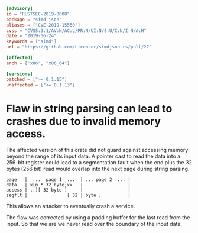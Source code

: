 ```toml
[advisory]
id = "RUSTSEC-2019-0008"
package = "simd-json"
aliases = ["CVE-2019-15550"]
cvss = "CVSS:3.1/AV:N/AC:L/PR:N/UI:N/S:U/C:N/I:N/A:H"
date = "2019-06-24"
keywords = ["simd"]
url = "https://github.com/Licenser/simdjson-rs/pull/27"

[affected]
arch = ["x86", "x86_64"]

[versions]
patched = [">= 0.1.15"]
unaffected = ["<= 0.1.13"]
```

# Flaw in string parsing can lead to crashes due to invalid memory access.

The affected version of this crate did not guard against accessing memory
beyond the range of its input data. A pointer cast to read the data into
a 256-bit register could lead to a segmentation fault when the end plus
the 32 bytes (256 bit) read would overlap into the next page during string
parsing.

```
page   |  ...  page 1  ...  | ... page 2  ... |
data   | x[n * 32 byte]xx__ |                 |
access | ..][ 32 byte ]     |                 |
segflt |               [ 32 | byte ]          |
```

This allows an attacker to eventually crash a service.

The flaw was corrected by using a padding buffer for the last read from the
input. So that we are we never read over the boundary of the input data.
